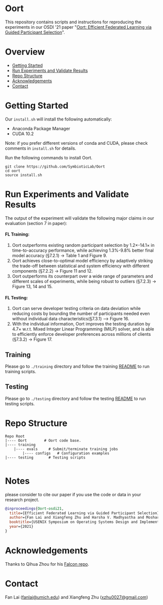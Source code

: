 # Oort

This repository contains scripts and instructions for reproducing the experiments in our OSDI '21 paper "[Oort: Efficient Federated Learning via Guided Participant Selection](https://www.usenix.org/conference/osdi21/presentation/lai)". 

# Overview

* [Getting Started](#getting-started)
* [Run Experiments and Validate Results](#run-experiments-and-validate-results)
* [Repo Structure](#repo-structure)
* [Acknowledgements](#acknowledgements)
* [Contact](#contact)

# Getting Started 

Our ```install.sh``` will install the following automatically:

* Anaconda Package Manager
* CUDA 10.2

Note: if you prefer different versions of conda and CUDA, please check  comments in `install.sh` for details.

Run the following commands to install Oort. 

```
git clone https://github.com/SymbioticLab/Oort
cd oort
source install.sh 
```

# Run Experiments and Validate Results

The output of the experiment will validate the following major claims in our evaluation (section 7 in paper):

####    **FL Training:**
1. Oort outperforms existing random participant selection by 1.2×-14.1× in time-to-accuracy performance, while achieving 1.3%-9.8% better final model accuracy (§7.2.1) -> Table 1 and Figure 9.
2. Oort achieves close-to-optimal model efficiency by adaptively striking the trade-off between statistical and system efficiency with different components (§7.2.2) -> Figure 11 and 12.
3. Oort outperforms its counterpart over a wide range of parameters and different scales of experiments, while being robust to outliers (§7.2.3) -> Figure 13, 14 and 15.

####    **FL Testing:**
1. Oort can serve developer testing criteria on data deviation while reducing costs by bounding the number of participants needed even without individual data characteristics(§7.3.1) —> Figure 16.
2. With the individual information, Oort improves the testing duration by 4.7× w.r.t. Mixed Integer Linear Programming (MILP) solver, and is able to efficiently enforce developer preferences across millions of clients (§7.3.2) -> Figure 17.

## Training

Please go to `./training` directory and follow the training [README](https://github.com/SymbioticLab/Oort/blob/master/training/README.md) to run training scripts.

## Testing

Please go to `./testing` directory and follow the testing [README](https://github.com/SymbioticLab/Oort/blob/master/testing/README.md) to run testing scripts.

# Repo Structure

```
Repo Root
|---- Oort        # Oort code base.
|---- training
    |---- evals     # Submit/terminate training jobs
        |---- configs   # Configuration examples
|---- testing       # Testing scripts    
    
```

# Notes
please consider to cite our paper if you use the code or data in your research project.
```bibtex
@inproceedings{Oort-osdi21,
  title={Efficient Federated Learning via Guided Participant Selection},
  author={Fan Lai and Xiangfeng Zhu and Harsha V. Madhyastha and Mosharaf Chowdhury},
  booktitle={USENIX Symposium on Operating Systems Design and Implementation (OSDI)},
  year={2021}
}
```

# Acknowledgements

Thanks to Qihua Zhou for his [Falcon repo](https://github.com/kimihe/Falcon).

# Contact
Fan Lai (fanlai@umich.edu) and Xiangfeng Zhu (xzhu0027@gmail.com)



